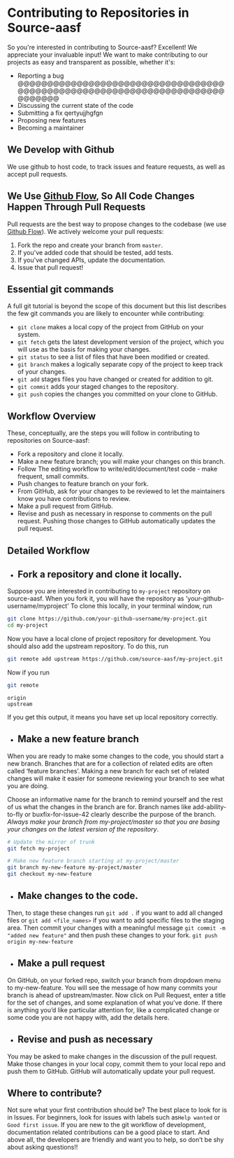 ﻿# Contributing to Repositories in Source-aasf
So you're interested in contributing to Source-aasf? Excellent! We appreciate your invaluable input! We want to make contributing to our projects as easy and transparent as possible, whether it's:

- Reporting a bug  @@@@@@@@@@@@@@@@@@@@@@@@@@@@@@@@@@@@@@@@@@@@@@@@@@@@@@@@@@@@@@@@@@@@@@@@@@@@@
- Discussing the current state of the code
- Submitting a fix qertyujjhgfgn
- Proposing new features
- Becoming a maintainer

## We Develop with Github
We use github to host code, to track issues and feature requests, as well as accept pull requests.

## We Use [Github Flow](https://guides.github.com/introduction/flow/index.html), So All Code Changes Happen Through Pull Requests
Pull requests are the best way to propose changes to the codebase (we use [Github Flow](https://guides.github.com/introduction/flow/index.html)). We actively welcome your pull requests:

1. Fork the repo and create your branch from `master`.
2. If you've added code that should be tested, add tests.
3. If you've changed APIs, update the documentation.
4. Issue that pull request!


## Essential git commands
A full git tutorial is beyond the scope of this document but this list describes the few git commands you are likely to encounter while contributing:

- `git clone` makes a local copy of the project from GitHub on your system.
- `git fetch` gets the latest development version of the project, which you will use as the basis for making your changes.
- `git status` to see a list of files that have been modified or created.
- `git branch` makes a logically separate copy of the project to keep track of your changes.
- `git add` stages files you have changed or created for addition to git.
- `git commit` adds your staged changes to the repository.
- `git push` copies the changes you committed on your clone to GitHub.


## Workflow Overview

These, conceptually, are the steps you will follow in contributing to repositories on Source-aasf:

- Fork a repository and clone it locally.
- Make a new feature branch; you will make your changes on this branch.
- Follow The editing workflow to write/edit/document/test code - make frequent, small commits.
- Push changes to feature branch on your fork.
- From GitHub, ask for your changes to be reviewed to let the maintainers know you have contributions to review.
- Make a pull request from GitHub.
- Revise and push as necessary in response to comments on the pull request. Pushing those changes to GitHub automatically updates the pull request.

## Detailed Workflow
* ## Fork a repository and clone it locally.
Suppose you are interested in contributing to `my-project` repository on source-aasf. When you fork it, you will have the repository as 'your-github-username/myproject'
To clone this locally, in your terminal window, run
```bash
git clone https://github.com/your-github-username/my-project.git
cd my-project
```
Now you have a local clone of project repository for development. You should also add the upstream repository. To do this, run
```bash
git remote add upstream https://github.com/source-aasf/my-project.git
```
Now if you run
```bash
git remote
```
```
origin
upstream
```
If you get this output, it means you have set up local repository correctly.


* ## Make a new feature branch
When you are ready to make some changes to the code, you should start a new branch. Branches that are for a collection of related edits are often called ‘feature branches’.
Making a new branch for each set of related changes will make it easier for someone reviewing your branch to see what you are doing.

Choose an informative name for the branch to remind yourself and the rest of us what the changes in the branch are for. Branch names like add-ability-to-fly or buxfix-for-issue-42 clearly describe the purpose of the branch.
*Always make your branch from my-project/master so that you are basing your changes on the latest version of the repository*.
```bash
# Update the mirror of trunk
git fetch my-project

# Make new feature branch starting at my-project/master
git branch my-new-feature my-project/master
git checkout my-new-feature
```

* ## Make changes to the code.
Then, to stage these changes run
`git add .` if you want to add all changed files or `git add <file_names>` if you want to add specific files to the staging area.
Then commit your changes with a meaningful message
`git commit -m "added new feature"`
and then push these changes to your fork.
`git push origin my-new-feature`

* ## Make a pull request
On GitHub, on your forked repo, switch your branch from dropdown menu to my-new-feature.
You will see the message of how many commits your branch is ahead of upstream/master.
Now click on Pull Request, enter a title for the set of changes, and some explanation of what you’ve done. If there is anything you’d like particular attention for, like a complicated change or some code you are not happy with, add the details here.

* ## Revise and push as necessary

You may be asked to make changes in the discussion of the pull request. Make those changes in your local copy, commit them to your local repo and push them to GitHub. GitHub will automatically update your pull request.

## Where to contribute?
Not sure what your first contribution should be? The best place to look for is in Issues. For beginners, look for issues with labels such as`Help wanted` or `Good first issue`. If you are new to the git workflow of development, documentation related contributions can be a good place to start. And above all, the developers are friendly and want you to help, so don’t be shy about asking questions!!
